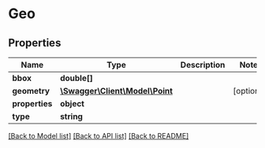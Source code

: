 # Geo

## Properties
Name | Type | Description | Notes
------------ | ------------- | ------------- | -------------
**bbox** | **double[]** |  | 
**geometry** | [**\Swagger\Client\Model\Point**](Point.md) |  | [optional] 
**properties** | **object** |  | 
**type** | **string** |  | 

[[Back to Model list]](../../README.md#documentation-for-models) [[Back to API list]](../../README.md#documentation-for-api-endpoints) [[Back to README]](../../README.md)

